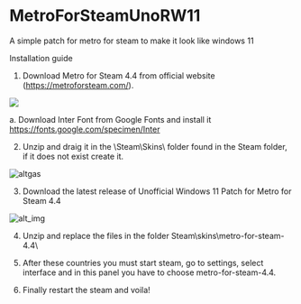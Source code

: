 # MetroForSteamUnoRW11

A simple patch for metro for steam to make it look like windows 11

Installation guide
1. Download Metro for Steam 4.4 from official website (https://metroforsteam.com/). 

![](https://i.gyazo.com/1b76e9d75ccf5ef78e5afdeaea453ef9.gif)

a. Download Inter Font from Google Fonts and install it https://fonts.google.com/specimen/Inter


2. Unzip and draig it in the \Steam\Skins\ folder found in the Steam folder, if it does not exist create it.

![altgas](https://i.gyazo.com/7f5df95874371dc73066501f52c0a6b1.gif)

3. Download the latest release of Unofficial Windows 11 Patch for Metro for Steam 4.4

![alt_img](https://i.gyazo.com/3b47cc3042fc73e969d7886b297687e6.gif)

4. Unzip and replace the files in the folder Steam\skins\metro-for-steam-4.4\



5. After these countries you must start steam, go to settings, select interface and in this panel you have to choose metro-for-steam-4.4. 

6. Finally restart the steam and voila!
